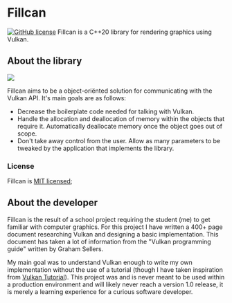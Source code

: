 # Fillcan 
[![GitHub license](https://img.shields.io/badge/license-MIT-blue.svg)](https://github.com/Jitzek/fillcan/blob/main/LICENSE)
Fillcan is a C++20 library for rendering graphics using Vulkan.

## About the library
![](https://user-images.githubusercontent.com/43340162/136829908-d752617e-49b9-487d-bb74-ee59acf96a2b.png)

Fillcan aims to be a object-oriënted solution for communicating with the Vulkan API. It's main goals are as follows:
- Decrease the boilerplate code needed for talking with Vulkan.
- Handle the allocation and deallocation of memory within the objects that require it. Automatically deallocate memory once the object goes out of scope.
- Don't take away control from the user. Allow as many parameters to be tweaked by the application that implements the library.

### License
Fillcan is [MIT licensed](https://github.com/Jitzek/fillcan/blob/main/LICENSE);

## About the developer
Fillcan is the result of a school project requiring the student (me) to get familiar with computer graphics.
For this project I have written a 400+ page document researching Vulkan and designing a basic implementation. This document has taken a lot of information from the "Vulkan programming guide" written by Graham Sellers.

My main goal was to understand Vulkan enough to write my own implementation without the use of a tutorial (though I have taken inspiration from [Vulkan Tutorial](https://vulkan-tutorial.com/)). This project was and is never meant to be used within a production environment and will likely never reach a version 1.0 release, it is merely a learning experience for a curious software developer.